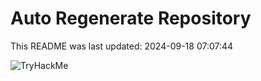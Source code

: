# Auto Regenerate Repository

This README was last updated: 2024-09-18 07:07:44

 ![TryHackMe](https://tryhackme.com/badge/533634)